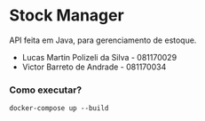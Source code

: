 # Stock Manager
API feita em Java, para gerenciamento de estoque.

- Lucas Martin Polizeli da Silva   - 081170029
- Victor Barreto de Andrade        - 081170034

### Como executar? 
`docker-compose up --build`
